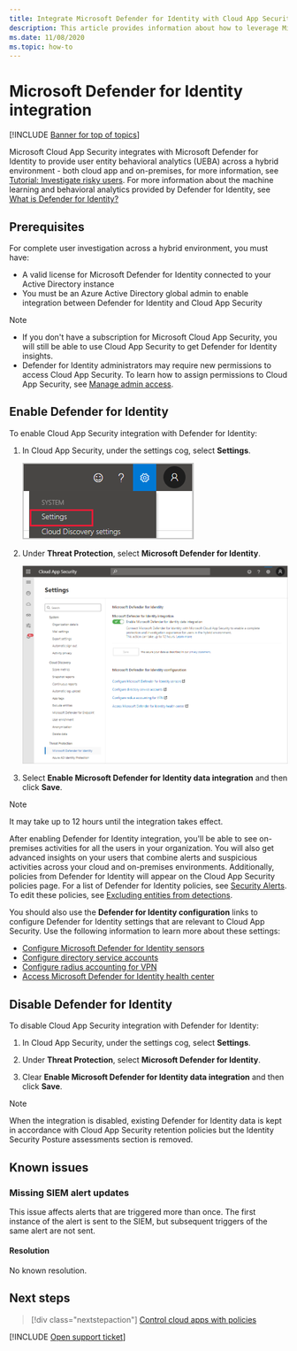 ```yaml
---
title: Integrate Microsoft Defender for Identity with Cloud App Security
description: This article provides information about how to leverage Microsoft Defender for Identity insights in Cloud App Security for hybrid risk detection.
ms.date: 11/08/2020
ms.topic: how-to
---
```

# Microsoft Defender for Identity integration

[!INCLUDE [Banner for top of topics](includes/banner.md)]

Microsoft Cloud App Security integrates with Microsoft Defender for Identity to provide user entity behavioral analytics (UEBA) across a hybrid environment - both cloud app and on-premises, for more information, see [Tutorial: Investigate risky users](tutorial-ueba.md). For more information about the machine learning and behavioral analytics provided by Defender for Identity, see [What is Defender for Identity?](/defender-for-identity/what-is)

## Prerequisites

For complete user investigation across a hybrid environment, you must have:

- A valid license for Microsoft Defender for Identity connected to your Active Directory instance
- You must be an Azure Active Directory global admin to enable integration between Defender for Identity and Cloud App Security

> [!NOTE]
>
> - If you don't have a subscription for Microsoft Cloud App Security, you will still be able to use Cloud App Security to get Defender for Identity insights.
> - Defender for Identity administrators may require new permissions to access Cloud App Security. To learn how to assign permissions to Cloud App Security, see [Manage admin access](manage-admins.md).

## Enable Defender for Identity

To enable Cloud App Security integration with Defender for Identity:

1. In Cloud App Security, under the settings cog, select **Settings**.

    ![Settings menu](media/azip-system-settings.png)

1. Under **Threat Protection**, select **Microsoft Defender for Identity**.

    ![enable azure advanced threat protection](media/mdi-integration.png)

1. Select **Enable Microsoft Defender for Identity data integration** and then click **Save**.

> [!NOTE]
> It may take up to 12 hours until the integration takes effect.

After enabling Defender for Identity integration, you'll be able to see on-premises activities for all the users in your organization. You will also get advanced insights on your users that combine alerts and suspicious activities across your cloud and on-premises environments. Additionally, policies from Defender for Identity will appear on the Cloud App Security policies page. For a list of Defender for Identity policies, see [Security Alerts](/defender-for-identity/suspicious-activity-guide). To edit these policies, see [Excluding entities from detections](/defender-for-identity/excluding-entities-from-detections).

You should also use the **Defender for Identity configuration** links to configure Defender for Identity settings that are relevant to Cloud App Security. Use the following information to learn more about these settings:

- [Configure Microsoft Defender for Identity sensors](/defender-for-identity/install-step5)
- [Configure directory service accounts](/defender-for-identity/install-step2)
- [Configure radius accounting for VPN](/defender-for-identity/install-step6-vpn)
- [Access Microsoft Defender for Identity health center](/defender-for-identity/health-center)

## Disable Defender for Identity

To disable Cloud App Security integration with Defender for Identity:

1. In Cloud App Security, under the settings cog, select **Settings**.

1. Under **Threat Protection**, select **Microsoft Defender for Identity**.

1. Clear **Enable Microsoft Defender for Identity data integration** and then click **Save**.

> [!NOTE]
> When the integration is disabled, existing Defender for Identity data is kept in accordance with Cloud App Security retention policies but the Identity Security Posture assessments section is removed.

## Known issues

### Missing SIEM alert updates

This issue affects alerts that are triggered more than once. The first instance of the alert is sent to the SIEM, but subsequent triggers of the same alert are not sent.

#### Resolution

No known resolution.

## Next steps

> [!div class="nextstepaction"]
> [Control cloud apps with policies](control-cloud-apps-with-policies.md)

[!INCLUDE [Open support ticket](includes/support.md)]